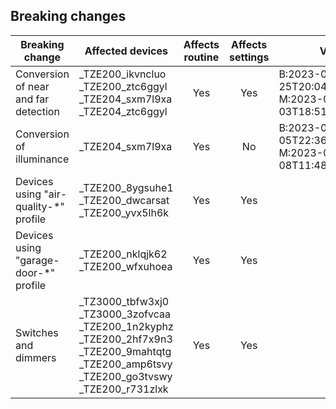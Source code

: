 ## Breaking changes

| Breaking change                        | Affected devices                                                                                                                                                                   | Affects routine | Affects settings | Versions                                                             | Action needed                            |
| -------------------------------------- | ---------------------------------------------------------------------------------------------------------------------------------------------------------------------------------- | :-------------: | :--------------: | -------------------------------------------------------------------- | ---------------------------------------- |
| Conversion of near and far detection   | \_TZE200_ikvncluo<br />\_TZE200_ztc6ggyl<br />\_TZE204_sxm7l9xa<br />\_TZE204_ztc6ggyl                                                                                             |       Yes       |       Yes        | B:2023-06-25T20:04:31.169010172<br />M:2023-07-03T18:51:47.174130817 | Update routines and settings             |
| Conversion of illuminance              | \_TZE204_sxm7l9xa                                                                                                                                                                  |       Yes       |        No        | B:2023-06-05T22:36:56.084555341<br />M:2023-06-08T11:48:18.276523603 | Update routines and settings             |
| Devices using "air-quality-\*" profile | \_TZE200_8ygsuhe1<br />\_TZE200_dwcarsat<br />\_TZE200_yvx5lh6k                                                                                                                    |       Yes       |       Yes        |                                                                      | Pair the device again                    |
| Devices using "garage-door-\*" profile | \_TZE200_nklqjk62<br />\_TZE200_wfxuhoea                                                                                                                                           |       Yes       |       Yes        |                                                                      | Pair the device again                    |
| Switches and dimmers                   | \_TZ3000_tbfw3xj0<br />\_TZ3000_3zofvcaa<br />\_TZE200_1n2kyphz<br />\_TZE200_2hf7x9n3<br />\_TZE200_9mahtqtg<br />\_TZE200_amp6tsvy<br />\_TZE200_go3tvswy<br />\_TZE200_r731zlxk |       Yes       |       Yes        |                                                                      | Change driver to "Multiple only" version |
